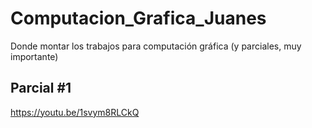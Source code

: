 # Computacion_Grafica_Juanes
Donde montar los trabajos para computación gráfica (y parciales, muy importante)

## Parcial #1
https://youtu.be/1svym8RLCkQ
